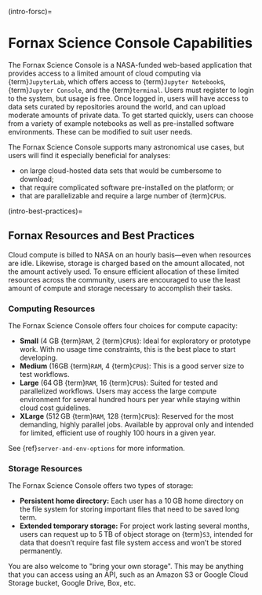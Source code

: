 (intro-forsc)=
# Fornax Science Console Capabilities

The Fornax Science Console is a NASA-funded web-based application that provides access to a limited amount of cloud computing via {term}`JupyterLab`, which offers access to {term}`Jupyter Notebook`s, {term}`Jupyter Console`, and the {term}`terminal`.
Users must register to login to the system, but usage is free.
Once logged in, users will have access to data sets curated by repositories around the world, and can upload moderate amounts of private data.
To get started quickly, users can choose from a variety of example notebooks as well as pre-installed software environments.
These can be modified to suit user needs.

The Fornax Science Console supports many astronomical use cases, but users will find it especially beneficial for analyses:

-   on large cloud-hosted data sets that would be cumbersome to download;
-   that require complicated software pre-installed on the platform; or
-   that are parallelizable and require a large number of {term}`CPU`s.

(intro-best-practices)=
## Fornax Resources and Best Practices

Cloud compute is billed to NASA on an hourly basis—even when resources are idle.
Likewise, storage is charged based on the amount allocated, not the amount actively used.
To ensure efficient allocation of these limited resources across the community, users are encouraged to use the least amount of compute and storage necessary to accomplish their tasks.

### Computing Resources

The Fornax Science Console offers four choices for compute capacity:

-   **Small** (4 GB {term}`RAM`, 2 {term}`CPU`s): Ideal for exploratory or prototype work.
    With no usage time constraints, this is the best place to start developing.
-   **Medium** (16GB {term}`RAM`, 4 {term}`CPU`s): This is a good server size to test workflows.
-   **Large** (64 GB {term}`RAM`, 16 {term}`CPU`s): Suited for tested and parallelized workflows.
    Users may access the large compute environment for several hundred hours per year while staying within cloud cost guidelines.
-   **XLarge** (512 GB {term}`RAM`, 128 {term}`CPU`s): Reserved for the most demanding, highly parallel jobs.
    Available by approval only and intended for limited, efficient use of roughly 100 hours in a given year.

See {ref}`server-and-env-options` for more information.

### Storage Resources

The Fornax Science Console offers two types of storage:

-   **Persistent home directory:** Each user has a 10 GB home directory on the file system for storing important files that need to be saved long term.
-   **Extended temporary storage:** For project work lasting several months, users can request up to 5 TB of object storage on {term}`S3`, intended for data that doesn’t require fast file system access and won’t be stored permanently.

You are also welcome to "bring your own storage".
This may be anything that you can access using an API, such as an Amazon S3 or Google Cloud Storage bucket, Google Drive, Box, etc.
